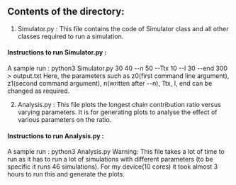 ## Contents of the directory:
1. Simulator.py : This file contains the code of Simulator class and all other classes required to run a simulation.
#### Instructions to run Simulator.py : 
A sample run : python3 Simulator.py 30 40 --n 50 --Ttx 10 --I 30 --end 300 > output.txt 
Here, the parameters such as z0(first command line argument), z1(second command argument), n(written after --n), Ttx, I, end can be changed as required.

2. Analysis.py : This file plots the longest chain contribution ratio versus varying parameters. It is for generating plots to analyse the effect of various parameters on the ratio.
#### Instructions to run Analysis.py :
A sample run : python3 Analysis.py
Warning: This file takes a lot of time to run as it has to run a lot of simulations with different parameters (to be specific it runs 46 simulations). For my device(10 cores) it took almost 3 hours to run this and generate the plots.